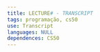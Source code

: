 ```yaml
---
title: LECTURE# - TRANSCRIPT
tags: programação, cs50
use: Transcript
languages: NULL
dependences: CS50
---
```



